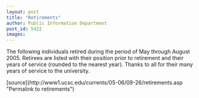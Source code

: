 ```yaml
---
layout: post
title: "Retirements"
author: Public Information Department
post_id: 5422
images:
---
```


<a name="content" id="content"></a>
<p>
  The following individuals retired during the period of May through August 2005. Retirees are listed with their position prior to retirement and their years of service (rounded to the nearest year). Thanks to all for their many years of service to the university.
</p>
[source](http://www1.ucsc.edu/currents/05-06/09-26/retirements.asp "Permalink to retirements")
